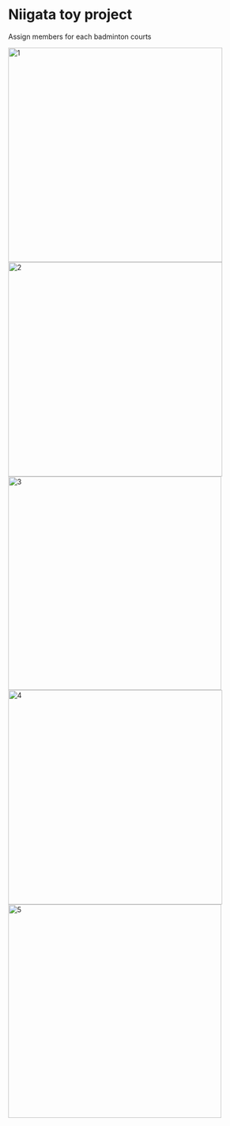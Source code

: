 # Niigata toy project
Assign members for each badminton courts

<img width="433" alt="1" src="https://github.com/Yang-Min-Seok/contact/assets/83502596/a444c3b0-608e-4855-b5c9-d33e80d1cc7c">

<img width="433" alt="2" src="https://github.com/Yang-Min-Seok/contact/assets/83502596/ac3d6d3d-5efc-42d0-b273-133954bd95ec">

<img width="431" alt="3" src="https://github.com/Yang-Min-Seok/contact/assets/83502596/72ac1bdd-3e55-4a6c-8666-b4ace5a12204">

<img width="433" alt="4" src="https://github.com/Yang-Min-Seok/contact/assets/83502596/1d04db3e-b545-4fe1-b48d-8a2a34f34d9b">

<img width="431" alt="5" src="https://github.com/Yang-Min-Seok/contact/assets/83502596/436ce374-d1f3-46d8-8624-452bb2ec327f">
